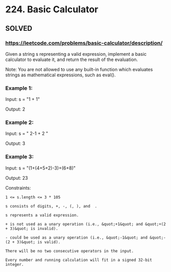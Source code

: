 # 224. Basic Calculator

## SOLVED
### https://leetcode.com/problems/basic-calculator/description/
Given a string s representing a valid expression, implement a basic calculator to evaluate it, and return the result of the evaluation.



Note: You are not allowed to use any built-in function which evaluates strings as mathematical expressions, such as eval().





### Example 1:





Input: s = &quot;1 + 1&quot;


Output: 2





### Example 2:





Input: s = &quot; 2-1 + 2 &quot;


Output: 3





### Example 3:





Input: s = &quot;(1+(4+5+2)-3)+(6+8)&quot;


Output: 23







Constraints:





	1 <= s.length <= 3 * 105

	s consists of digits, +, -, (, ), and  .

	s represents a valid expression.

	+ is not used as a unary operation (i.e., &quot;+1&quot; and &quot;+(2 + 3)&quot; is invalid).

	- could be used as a unary operation (i.e., &quot;-1&quot; and &quot;-(2 + 3)&quot; is valid).

	There will be no two consecutive operators in the input.

	Every number and running calculation will fit in a signed 32-bit integer.



